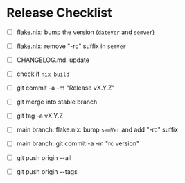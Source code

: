 # Release Checklist

- [ ] flake.nix: bump the version (`dateVer` and `semVer`)
- [ ] flake.nix: remove "-rc" suffix in `semVer`
- [ ] CHANGELOG.md: update
- [ ] check if `nix build`
- [ ] git commit -a -m "Release vX.Y.Z"
- [ ] git merge into stable branch
- [ ] git tag -a vX.Y.Z
- [ ] main branch: flake.nix: bump `semVer` and add "-rc" suffix
- [ ] main branch: git commit -a -m "rc version"
- [ ] git push origin --all
- [ ] git push origin --tags

